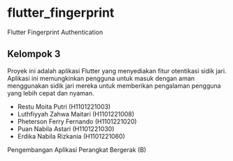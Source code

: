 # flutter_fingerprint

Flutter Fingerprint Authentication

## Kelompok 3

Proyek ini adalah aplikasi Flutter yang menyediakan fitur otentikasi sidik jari. Aplikasi ini memungkinkan pengguna untuk masuk dengan aman menggunakan sidik jari mereka untuk memberikan pengalaman pengguna yang lebih cepat dan nyaman.

- Restu Moita Putri (H1101221003)
- Luthfiyyah Zahwa Maitari (H1101221008)
- Pheterson Ferry Fernando (H1101221020)
- Puan Nabila Astari (H1101221030)
- Erdika Nabila Rizkania (H1101221060)

Pengembangan Aplikasi Perangkat Bergerak (B)
